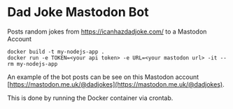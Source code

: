 # Dad Joke Mastodon Bot

Posts random jokes from https://icanhazdadjoke.com/ to a Mastodon Account

```
docker build -t my-nodejs-app .
docker run -e TOKEN=<your api token> -e URL=<your mastodon url> -it --rm my-nodejs-app
```

An example of the bot posts can be see on this Mastodon account [https://mastodon.me.uk/@dadjokes](https://mastodon.me.uk/@dadjokes).

This is done by running the Docker container via crontab.

